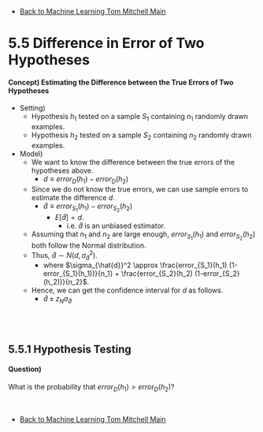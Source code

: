 * [Back to Machine Learning Tom Mitchell Main](../../main.md)

# 5.5 Difference in Error of Two Hypotheses

#### Concept) Estimating the Difference between the True Errors of Two Hypotheses
- Setting)
  - Hypothesis $h_1$ tested on a sample $S_1$ containing $n_1$ randomly drawn examples.
  - Hypothesis $h_2$ tested on a sample $S_2$ containing $n_2$ randomly drawn examples.
- Model)
  - We want to know the difference between the true errors of the hypotheses above.
    - $d \equiv error_D(h_1) - error_D(h_2)$
  - Since we do not know the true errors, we can use sample errors to estimate the difference $d$.
    - $\hat{d} \equiv error_{S_1}(h_1) - error_{S_2}(h_2)$
      - $E[\hat{d}] = d$.
        - i.e. $\hat{d}$ is an unbiased estimator.
  - Assuming that $n_1$ and $n_2$ are large enough, $error_{S_1}(h_1)$ and $error_{S_2}(h_2)$ both follow the Normal distribution.
  - Thus, $\hat{d} \sim N(d, \sigma_{\hat{d}}^2)$.
    - where $\sigma_{\hat{d}}^2 \approx \frac{error_{S_1}(h_1) (1-error_{S_1}(h_1))}{n_1} + \frac{error_{S_2}(h_2) (1-error_{S_2}(h_2))}{n_2}$.
  - Hence, we can get the confidence interval for $d$ as follows.
    - $\hat{d} \pm z_N \sigma_{\hat{d}}$


<br><br>

## 5.5.1 Hypothesis Testing
#### Question)
What is the probability that $error_D(h_1) > error_D(h_2)$?








<br>

* [Back to Machine Learning Tom Mitchell Main](../../main.md)